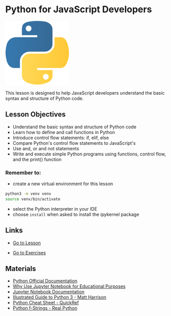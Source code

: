 # Python for JavaScript Developers

<img src="./assets/logo.png" alt="Python Logo" width="200">

This lesson is designed to help JavaScript developers understand the basic syntax and structure of Python code.

## Lesson Objectives

- Understand the basic syntax and structure of Python code
- Learn how to define and call functions in Python
- Introduce control flow statements: if, elif, else
- Compare Python's control flow statements to JavaScript's
- Use and, or and not statements
- Write and execute simple Python programs using functions, control flow, and the print() function


### Remember to:

- create a new virtual environment for this lesson

```bash
python3 -m venv venv
source venv/bin/activate
```

- select the Python interpreter in your IDE
- choose `install` when asked to install the ipykernel package


## Links

- [Go to Lesson](https://github.com/jdrichards-pursuit/week-3.1-python-theory/blob/main/lesson.ipynb)

- [Go to Exercises](https://github.com/jdrichards-pursuit/week-3.1-python-practice)

## Materials

- [Python Official Documentation](https://docs.python.org/3/)
- [Why Use Jupyter Notebook for Educational Purposes](https://realpython.com/python-jupyter-notebook/)
- [Jupyter Notebook Documentation](https://jupyter.org/documentation)
- [Illustrated Guide to Python 3 - Matt Harrison](https://realpython.com/python-f-strings/)
- [Python Cheat Sheet - QuickRef](https://www.pythoncheatsheet.org/)
- [Python f-Strings - Real Python](https://realpython.com/python-f-strings/)

